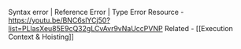 Syntax error | Reference Error | Type Error
Resource - https://youtu.be/BNC6slYCj50?list=PLlasXeu85E9cQ32gLCvAvr9vNaUccPVNP
Related - [[Execution Context & Hoisting]]
